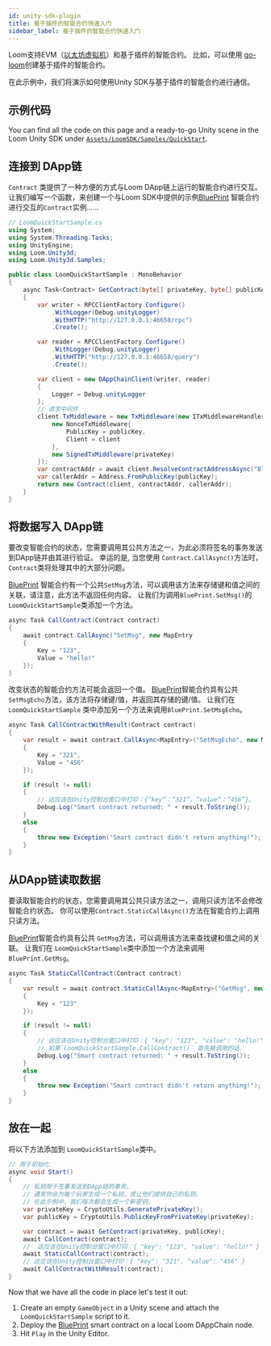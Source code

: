 ```yaml
---
id: unity-sdk-plugin
title: 基于插件的智能合约快速入门
sidebar_label: 基于插件的智能合约快速入门
---
```

Loom支持EVM（[以太坊虚拟机](evm.html)）和基于插件的智能合约。 比如，可以使用 [go-loom](https://github.com/loomnetwork/go-loom)创建基于插件的智能合约。

在此示例中，我们将演示如何使用Unity SDK与基于插件的智能合约进行通信。

## 示例代码

You can find all the code on this page and a ready-to-go Unity scene in the Loom Unity SDK under [`Assets/LoomSDK/Samples/QuickStart`](https://github.com/loomnetwork/unity-sdk/tree/master/UnityProject/Assets/LoomSDK/Samples/QuickStart).

## 连接到 DApp链

`Contract` 类提供了一种方便的方式与Loom DApp链上运行的智能合约进行交互。 让我们编写一个函数，来创建一个与Loom SDK中提供的示例[BluePrint](https://github.com/loomnetwork/weave-blueprint/blob/master/src/blueprint.go) 智能合约进行交互的`Contract`实例......

```csharp
// LoomQuickStartSample.cs
using System;
using System.Threading.Tasks;
using UnityEngine;
using Loom.Unity3d;
using Loom.Unity3d.Samples;

public class LoomQuickStartSample : MonoBehavior
{
    async Task<Contract> GetContract(byte[] privateKey, byte[] publicKey)
    {
        var writer = RPCClientFactory.Configure()
            .WithLogger(Debug.unityLogger)
            .WithHTTP("http://127.0.0.1:46658/rpc")
            .Create();

        var reader = RPCClientFactory.Configure()
            .WithLogger(Debug.unityLogger)
            .WithHTTP("http://127.0.0.1:46658/query")
            .Create();

        var client = new DAppChainClient(writer, reader)
        {
            Logger = Debug.unityLogger
        };
        // 请求中间件
        client.TxMiddleware = new TxMiddleware(new ITxMiddlewareHandler[]{
            new NonceTxMiddleware{
                PublicKey = publicKey,
                Client = client
            },
            new SignedTxMiddleware(privateKey)
        });
        var contractAddr = await client.ResolveContractAddressAsync("BluePrint");
        var callerAddr = Address.FromPublicKey(publicKey);
        return new Contract(client, contractAddr, callerAddr);
    }
}
```

## 将数据写入 DApp链

要改变智能合约的状态，您需要调用其公共方法之一，为此必须将签名的事务发送到DApp链并由其进行验证。 幸运的是, 当您使用 `Contract.CallAsync()`方法时， `Contract`类将处理其中的大部分问题。

[BluePrint](https://github.com/loomnetwork/weave-blueprint/blob/master/src/blueprint.go) 智能合约有一个公共`SetMsg`方法，可以调用该方法来存储键和值之间的关联，请注意，此方法不返回任何内容。 让我们为调用`BluePrint.SetMsg()`的`LoomQuickStartSample`类添加一个方法。

```csharp
async Task CallContract(Contract contract)
{
    await contract.CallAsync("SetMsg", new MapEntry
    {
        Key = "123",
        Value = "hello!"
    });
}
```

改变状态的智能合约方法可能会返回一个值。 [BluePrint](https://github.com/loomnetwork/weave-blueprint/blob/master/src/blueprint.go)智能合约具有公共 `SetMsgEcho`方法，该方法将存储键/值，并返回其存储的键/值。 让我们在 `LoomQuickStartSample` 类中添加另一个方法来调用`BluePrint.SetMsgEcho`。

```csharp
async Task CallContractWithResult(Contract contract)
{
    var result = await contract.CallAsync<MapEntry>("SetMsgEcho", new MapEntry
    {
        Key = "321",
        Value = "456"
    });

    if (result != null)
    {
        // 这应该在Unity控制台窗口中打印：{“key”：“321”，“value”：“456”}。
        Debug.Log("Smart contract returned: " + result.ToString());
    }
    else
    {
        throw new Exception("Smart contract didn't return anything!");
    }
}
```

## 从DApp链读取数据

要读取智能合约的状态，您需要调用其公共只读方法之一，调用只读方法不会修改智能合约状态。 你可以使用`Contract.StaticCallAsync()`方法在智能合约上调用只读方法。

[BluePrint](https://github.com/loomnetwork/weave-blueprint/blob/master/src/blueprint.go)智能合约具有公共 `GetMsg`方法，可以调用该方法来查找键和值之间的关联。 让我们在 `LoomQuickStartSample`类中添加一个方法来调用`BluePrint.GetMsg`。

```csharp
async Task StaticCallContract(Contract contract)
{
    var result = await contract.StaticCallAsync<MapEntry>("GetMsg", new MapEntry
    {
        Key = "123"
    });

    if (result != null)
    {
        // 这应该在Unity控制台窗口中打印：{ "key": "123", "value": "hello!" }
        // 如果`LoomQuickStartSample.CallContract()` 首先被调用的话.
        Debug.Log("Smart contract returned: " + result.ToString());
    }
    else
    {
        throw new Exception("Smart contract didn't return anything!");
    }
}
```

## 放在一起

将以下方法添加到 `LoomQuickStartSample`类中。

```csharp
// 用于初始化
async void Start()
{
    // 私钥用于签署发送到DApp链的事务。
    // 通常你会为每个玩家生成一个私钥，或让他们提供自己的私钥。
    // 在此示例中，我们每次都会生成一个新密钥。
    var privateKey = CryptoUtils.GeneratePrivateKey();
    var publicKey = CryptoUtils.PublicKeyFromPrivateKey(privateKey);

    var contract = await GetContract(privateKey, publicKey);
    await CallContract(contract);
    //  这应该在Unity控制台窗口中打印：{ "key": "123", "value": "hello!" } 
    await StaticCallContract(contract);
    // 这应该在Unity控制台窗口中打印：{ "key": "321", "value": "456" } 
    await CallContractWithResult(contract);
}
```

Now that we have all the code in place let's test it out:

1. Create an empty `GameObject` in a Unity scene and attach the `LoomQuickStartSample` script to it.
2. Deploy the [BluePrint](https://github.com/loomnetwork/weave-blueprint/blob/master/src/blueprint.go) smart contract on a local Loom DAppChain node.
3. Hit `Play` in the Unity Editor.